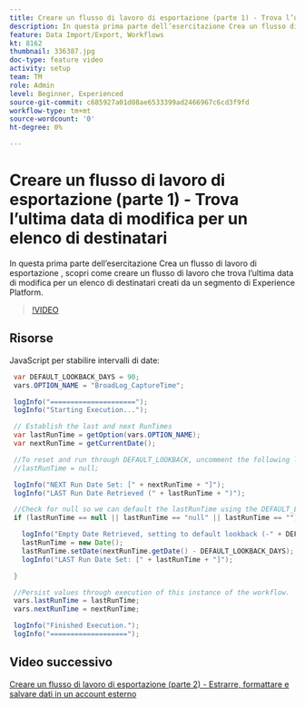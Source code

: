 ```yaml
---
title: Creare un flusso di lavoro di esportazione (parte 1) - Trova l’ultima data di modifica per un elenco di destinatari
description: In questa prima parte dell’esercitazione Crea un flusso di lavoro di esportazione , scopri come creare un flusso di lavoro che trova l’ultima data di modifica per un elenco di destinatari creati da un segmento di Experience Platform.
feature: Data Import/Export, Workflows
kt: 8162
thumbnail: 336387.jpg
doc-type: feature video
activity: setup
team: TM
role: Admin
level: Beginner, Experienced
source-git-commit: c685927a01d08ae6533399ad2466967c6cd3f9fd
workflow-type: tm+mt
source-wordcount: '0'
ht-degree: 0%

---
```



# Creare un flusso di lavoro di esportazione (parte 1) - Trova l’ultima data di modifica per un elenco di destinatari

In questa prima parte dell’esercitazione Crea un flusso di lavoro di esportazione , scopri come creare un flusso di lavoro che trova l’ultima data di modifica per un elenco di destinatari creati da un segmento di Experience Platform.

>[!VIDEO](https://video.tv.adobe.com/v/336387?quality=12)

## Risorse

JavaScript per stabilire intervalli di date:

```java
 var DEFAULT_LOOKBACK_DAYS = 90;
 vars.OPTION_NAME = "BroadLog_CaptureTime";

 logInfo("=====================");
 logInfo("Starting Execution...");

 // Establish the last and next RunTimes
 var lastRunTime = getOption(vars.OPTION_NAME);
 var nextRunTime = getCurrentDate();

 //To reset and run through DEFAULT_LOOKBACK, uncomment the following line.
 //lastRunTime = null;

 logInfo("NEXT Run Date Set: [" + nextRunTime + "]");
 logInfo("LAST Run Date Retrieved (" + lastRunTime + ")");

 //Check for null so we can default the lastRunTime using the DEFAULT_LOOKBACK 
 if (lastRunTime == null || lastRunTime == "null" || lastRunTime == "") {

   logInfo("Empty Date Retrieved, setting to default lookback (-" + DEFAULT_LOOKBACK_DAYS + " days)");
   lastRunTime = new Date();
   lastRunTime.setDate(nextRunTime.getDate() - DEFAULT_LOOKBACK_DAYS);
   logInfo("LAST Run Date Set: [" + lastRunTime + "]");

 } 

 //Persist values through execution of this instance of the workflow.
 vars.lastRunTime = lastRunTime;
 vars.nextRunTime = nextRunTime;

 logInfo("Finished Execution.");
 logInfo("===================");
```

## Video successivo

[Creare un flusso di lavoro di esportazione (parte 2) - Estrarre, formattare e salvare dati in un account esterno](extract-format-save-data-to-external-account.md)
